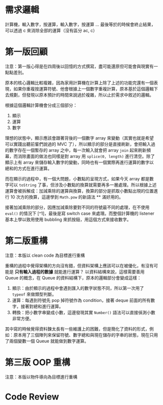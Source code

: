 # 需求邏輯
計算機，輸入數字，按運算，輸入數字，按運算 ... 最後等於的時候會終止結果，可以透過 c 來消除全部的運算（沒有區分 ac, c）

# 第一版回顧
注意：第一版心得是在四周後以回憶的方式撰寫，盡可能還原但可能會與現實有一點點差別。

原本的核心邏輯比較複雜，因為家用計算機在計算上除了上述的功能完還有一個表現，如果你重複按運算符號、他會根據上一個數字重複計算，原本基於這個邏輯下去規劃，但發現以原本預計的時間來說過於複雜，所以止於需求中敘述的邏輯。

根據這個邏輯計算機會分成三個部分：
1. 顯示
2. 運算
3. 數字

理想的狀態中，顯示應該會跟著背後的一個數字 array 來變動（其實也就是希望可以實踐出聽前輩們說過的 MVC 了），所以顯示的部分是直接刷新，會把輸入過的數字存在一個暫存的 array 之中，每一次輸入就會把 array `join` 起來刷新頻幕，而消除畫面的做法也同樣是對 array 用 `splice(0, length)` 進行清空。除了顯示上有 array 來儲存輸入數字的變動，同時也有一個實際再進行運算的數字以總和的方式在進行運算。

而在顯示的過程中，有一個大問題，小數點的呈現方式，如果今天 array 都是數字可以 `toString` 了事，但涉及小數點的換算就需要再多一層處理。所以根據上述運算會被拆解成：加減乘除的運算與換算，換算的部分是抓取小數點出現的位置進行 10 次方的換算，這邊學到 `Math.pow` 的新語法 ** 滿好用的。

接著加減乘除的部分，因應加減乘除要對不同的符號最不同的處理，在不使用 `eval()` 的情況下 [^1]，最後是寫 switch case 來處理。而整個計算機的 listener 基本上學以致用使用 bubbling 來抓按鈕，用這個方式來接收數字。

# 第二版重構
注意：本版以 clean code 為目標進行重構

重構的過程中覺得架構的方向沒有錯，但資料架構上應該可以在被優化，有沒有可能是 **只有輸入過程的數據** 就能進行運算？
以資料結構來說，這樣需要善用 Queue 的概念，在 Queue 的資料結構下，原本的邏輯部分會變成這樣：

1. 顯示：由於顯示的過程中會遇到匯入的數字狀態不同，所以第一次用了 `typeof` 來做類型判斷。
2. 運算：每遇到符號先 pop 掉符號作為 condition，接著 deque 前面的所有數字，接著對總和進行運算。
3. 轉換：把小數字串變成小數，這邊發現其實 `Number()` 語法可以直接偵測小數非常方便。

其中寫的時候覺得資料鍊太長有一些維護上的困難，但是簡化了資料的形式，例如：原本用了三個陣列來保留符號、數字總和與現在儲存的字串的狀態，現在只用了兩個變數一個 Queue 就能做到數字運算。

# 第三版 OOP 重構
注意：本版以物件導向為目標進行重構

# Code Review 